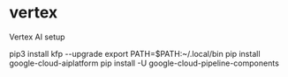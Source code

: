 # vertex
Vertex AI setup

pip3 install kfp --upgrade
export PATH=$PATH:~/.local/bin
pip install google-cloud-aiplatform
pip install -U google-cloud-pipeline-components
